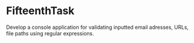 # FifteenthTask
Develop a console application for validating inputted email adresses, URLs, file paths using regular expressions.
